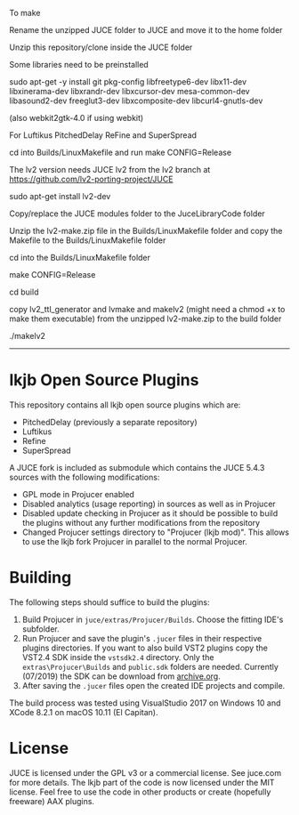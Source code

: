 To make

Rename the unzipped JUCE folder to JUCE and move it to the home folder

Unzip this repository/clone inside the JUCE folder

Some libraries need to be preinstalled

sudo apt-get -y install git pkg-config libfreetype6-dev libx11-dev libxinerama-dev libxrandr-dev libxcursor-dev mesa-common-dev libasound2-dev freeglut3-dev libxcomposite-dev libcurl4-gnutls-dev

(also webkit2gtk-4.0 if using webkit)

For Luftikus PitchedDelay ReFine and SuperSpread

cd into Builds/LinuxMakefile and run make CONFIG=Release

The lv2 version needs JUCE lv2 from the lv2 branch at https://github.com/lv2-porting-project/JUCE

sudo apt-get install lv2-dev

Copy/replace the JUCE modules folder to the JuceLibraryCode folder

Unzip the lv2-make.zip file in the Builds/LinuxMakefile folder and copy the Makefile to the Builds/LinuxMakefile folder

cd into the Builds/LinuxMakefile folder

make CONFIG=Release

cd build

copy lv2_ttl_generator and lvmake and makelv2 (might need a chmod +x to make them executable) from the unzipped lv2-make.zip to the build folder

./makelv2

---------

# lkjb Open Source Plugins

This repository contains all lkjb open source plugins which are:
- PitchedDelay (previously a separate repository)
- Luftikus
- Refine
- SuperSpread

A JUCE fork is included as submodule which contains the JUCE 5.4.3 sources with the following modifications:
- GPL mode in Projucer enabled
- Disabled analytics (usage reporting) in sources as well as in Projucer
- Disabled update checking in Projucer as it should be possible to build the plugins without any further modifications from the repository
- Changed Projucer settings directory to "Projucer (lkjb mod)". This allows to use the lkjb fork Projucer in parallel to the normal Projucer.

# Building

The following steps should suffice to build the plugins:
1. Build Projucer in `juce/extras/Projucer/Builds`. Choose the fitting IDE's subfolder.
2. Run Projucer and save the plugin's `.jucer` files in their respective plugins directories. If you want to also build VST2 plugins copy the VST2.4 SDK inside the `vstsdk2.4` directory. Only the `extras\Projucer\Builds` and `public.sdk` folders are needed. Currently (07/2019) the SDK can be download from [archive.org](https://archive.org/details/VST2SDK).
3. After saving the `.jucer` files open the created IDE projects and compile.

The build process was tested using VisualStudio 2017 on Windows 10 and XCode 8.2.1 on macOS 10.11 (El Capitan).

# License
JUCE is licensed under the GPL v3 or a commercial license. See juce.com for more details.
The lkjb part of the code is now licensed under the MIT license. Feel free to use the code in other products or create (hopefully freeware) AAX plugins.
